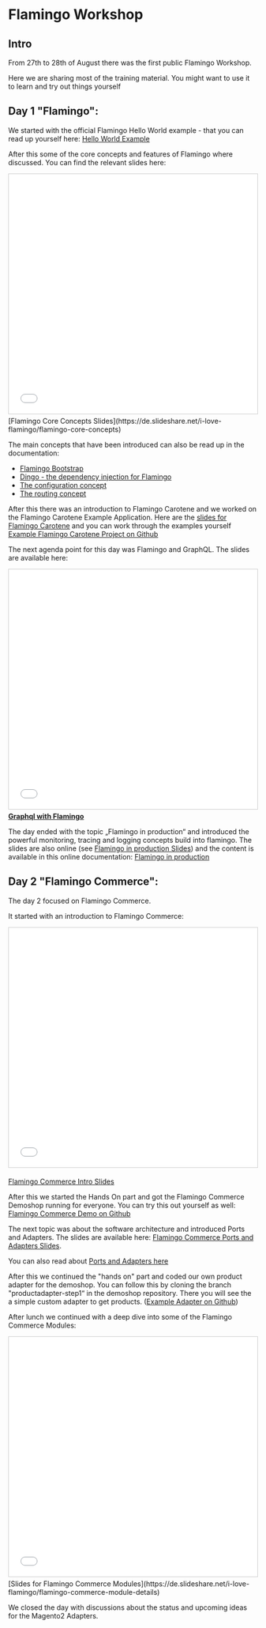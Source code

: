 # Flamingo Workshop 

## Intro
From 27th to 28th of August there was the first public Flamingo Workshop.

Here we are sharing most of the training material.
You might want to use it to learn and try out things yourself


## Day 1 "Flamingo":
We started with the official Flamingo Hello World example - that you can read up yourself here:
[Hello World Example](https://docs.flamingo.me/6.%20Trainings/1.%20Tutorial%20Hello%20World.html)

After this some of the core concepts and features of Flamingo where discussed. You can find the relevant slides here:
<iframe src="//www.slideshare.net/slideshow/embed_code/key/IYuokUbY4JJprm" width="595" height="485" frameborder="0" marginwidth="0" marginheight="0" scrolling="no" style="border:1px solid #CCC; border-width:1px; margin-bottom:5px; max-width: 100%;" allowfullscreen> </iframe>
[Flamingo Core Concepts Slides](https://de.slideshare.net/i-love-flamingo/flamingo-core-concepts)

The main concepts that have been introduced can also be read up in the documentation:

* [Flamingo Bootstrap](https://docs.flamingo.me/2.%20Flamingo%20Core/1.%20Flamingo%20Basics/7.%20Flamingo%20Bootstrap.html)
* [Dingo - the dependency injection for Flamingo](https://docs.flamingo.me/3.%20Flamingo%20Modules/1.%20dingo.html)
* [The configuration concept](https://docs.flamingo.me/2.%20Flamingo%20Core/2.%20Framework%20Modules/Configuration.html)
* [The routing concept](https://docs.flamingo.me/2.%20Flamingo%20Core/2.%20Framework%20Modules/Web%20module/ReadmeRouter.html)

After this there was an introduction to Flamingo Carotene and we worked on the Flamingo Carotene Example Application. 
Here are the [slides for Flamingo Carotene](https://de.slideshare.net/i-love-flamingo/flamingo-carotene)
and you can work through the examples yourself [Example Flamingo Carotene Project on Github](https://github.com/i-love-flamingo/example-flamingo-carotene)

The next agenda point for this day was Flamingo and GraphQL. 
The slides are available here:
<iframe src="//www.slideshare.net/slideshow/embed_code/key/bxVxm5GZHlylaY" width="595" height="485" frameborder="0" marginwidth="0" marginheight="0" scrolling="no" style="border:1px solid #CCC; border-width:1px; margin-bottom:5px; max-width: 100%;" allowfullscreen> </iframe> <div style="margin-bottom:5px"> <strong> <a href="//www.slideshare.net/i-love-flamingo/graphql-with-flamingo" title="Graphql with Flamingo" target="_blank">Graphql with Flamingo</a> </strong> </div>

The day ended with the topic „Flamingo in production“ and introduced the powerful monitoring, tracing and logging concepts build into flamingo. 
The slides are also online (see [Flamingo in production Slides](https://de.slideshare.net/i-love-flamingo/flamingo-in-production)) and the content is available in this online documentation: [Flamingo in production](https://docs.flamingo.me/2.%20Flamingo%20Core/1.%20Flamingo%20Basics/5.%20Flamingo%20Production.html)


## Day 2 "Flamingo Commerce":

The day 2 focused on Flamingo Commerce.

It started with an introduction to Flamingo Commerce: 
<iframe src="//www.slideshare.net/slideshow/embed_code/key/yyTk94hWDVKOE1" width="595" height="485" frameborder="0" marginwidth="0" marginheight="0" scrolling="no" style="border:1px solid #CCC; border-width:1px; margin-bottom:5px; max-width: 100%;" allowfullscreen> </iframe>

[Flamingo Commerce Intro Slides](https://de.slideshare.net/i-love-flamingo/flamingo-commerce-intro)

After this we started the Hands On part and got the Flamingo Commerce Demoshop running for everyone. 
You can try this out yourself as well: 
[Flamingo Commerce Demo on Github](https://github.com/i-love-flamingo/commerce-demo-carotene#run-local-from-source-code)

The next topic was about the software architecture and introduced Ports and Adapters. 
The slides are available here: [Flamingo Commerce Ports and Adapters Slides](https://de.slideshare.net/i-love-flamingo/flamingo-commerce-ports-and-adapters).

You can also read about [Ports and Adapters here](https://docs.flamingo.me/2.%20Flamingo%20Core/1.%20Flamingo%20Basics/4.%20Ports%20and%20Adapters.html)

After this we continued the "hands on" part and coded our own product adapter for the demoshop. 
You can follow this by cloning the branch "productadapter-step1“ in the demoshop repository. 
There you will see the a simple custom adapter to get products. ([Example Adapter on Github](https://github.com/i-love-flamingo/commerce-demo-carotene/blob/productadapter-step1/src/myproduct/infrastructure/product/serviceadapter.go))

After lunch we continued with a deep dive into some of the Flamingo Commerce Modules:
<iframe src="//www.slideshare.net/slideshow/embed_code/key/nFYAZqCLBan56v" width="595" height="485" frameborder="0" marginwidth="0" marginheight="0" scrolling="no" style="border:1px solid #CCC; border-width:1px; margin-bottom:5px; max-width: 100%;" allowfullscreen> </iframe>
[Slides for Flamingo Commerce Modules](https://de.slideshare.net/i-love-flamingo/flamingo-commerce-module-details)

We closed the day with discussions about the status and upcoming ideas for the Magento2 Adapters.



